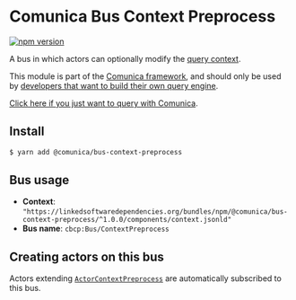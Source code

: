 # Comunica Bus Context Preprocess

[![npm version](https://badge.fury.io/js/%40comunica%2Fbus-context-preprocess.svg)](https://www.npmjs.com/package/@comunica/bus-context-preprocess)

A bus in which actors can optionally modify the [query context](https://comunica.dev/docs/query/advanced/context/).

This module is part of the [Comunica framework](https://github.com/comunica/comunica),
and should only be used by [developers that want to build their own query engine](https://comunica.dev/docs/modify/).

[Click here if you just want to query with Comunica](https://comunica.dev/docs/query/).

## Install

```bash
$ yarn add @comunica/bus-context-preprocess
```

## Bus usage

* **Context**: `"https://linkedsoftwaredependencies.org/bundles/npm/@comunica/bus-context-preprocess/^1.0.0/components/context.jsonld"`
* **Bus name**: `cbcp:Bus/ContextPreprocess`

## Creating actors on this bus

Actors extending [`ActorContextPreprocess`](https://comunica.github.io/comunica/classes/bus_context_preprocess.actorcontextpreprocess-1.html) are automatically subscribed to this bus.
